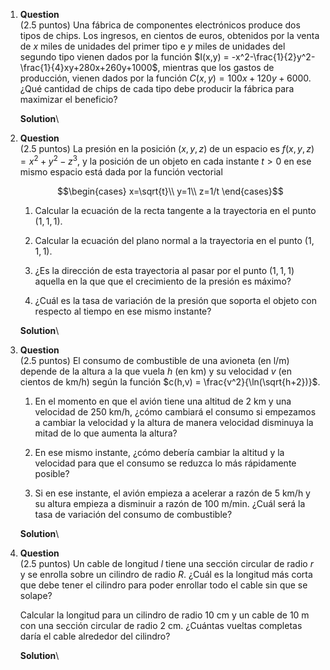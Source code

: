 1.  **Question**\
    (2.5 puntos) Una fábrica de componentes electrónicos produce dos
    tipos de chips. Los ingresos, en cientos de euros, obtenidos por la
    venta de $x$ miles de unidades del primer tipo e $y$ miles de
    unidades del segundo tipo vienen dados por la función
    $I(x,y) = -x^2-\frac{1}{2}y^2-\frac{1}{4}xy+280x+260y+1000$,
    mientras que los gastos de producción, vienen dados por la función
    $C(x,y) = 100x+120y+6000$. ¿Qué cantidad de chips de cada tipo debe
    producir la fábrica para maximizar el beneficio?

    **Solution**\

2.  **Question**\
    (2.5 puntos) La presión en la posición $(x,y,z)$ de un espacio es
    $f(x,y,z)= x^2+y^2-z^3$, y la posición de un objeto en cada instante
    $t>0$ en ese mismo espacio está dada por la función vectorial

    $$\begin{cases}
      x=\sqrt{t}\\
      y=1\\
      z=1/t
      \end{cases}$$

    1.  Calcular la ecuación de la recta tangente a la trayectoria en el
        punto $(1,1,1)$.

    2.  Calcular la ecuación del plano normal a la trayectoria en el
        punto $(1,1,1)$.

    3.  ¿Es la dirección de esta trayectoria al pasar por el punto
        $(1,1,1)$ aquella en la que que el crecimiento de la presión es
        máximo?

    4.  ¿Cuál es la tasa de variación de la presión que soporta el
        objeto con respecto al tiempo en ese mismo instante?

    **Solution**\

3.  **Question**\
    (2.5 puntos) El consumo de combustible de una avioneta (en l/m)
    depende de la altura a la que vuela $h$ (en km) y su velocidad $v$
    (en cientos de km/h) según la función
    $c(h,v) = \frac{v^2}{\ln(\sqrt{h+2})}$.

    1.  En el momento en que el avión tiene una altitud de 2 km y una
        velocidad de 250 km/h, ¿cómo cambiará el consumo si empezamos a
        cambiar la velocidad y la altura de manera velocidad disminuya
        la mitad de lo que aumenta la altura?

    2.  En ese mismo instante, ¿cómo debería cambiar la altitud y la
        velocidad para que el consumo se reduzca lo más rápidamente
        posible?

    3.  Si en ese instante, el avión empieza a acelerar a razón de 5
        km/h y su altura empieza a disminuir a razón de 100 m/min. ¿Cuál
        será la tasa de variación del consumo de combustible?

    **Solution**\

4.  **Question**\
    (2.5 puntos) Un cable de longitud $l$ tiene una sección circular de
    radio $r$ y se enrolla sobre un cilindro de radio $R$. ¿Cuál es la
    longitud más corta que debe tener el cilindro para poder enrollar
    todo el cable sin que se solape?

    Calcular la longitud para un cilindro de radio 10 cm y un cable de
    10 m con una sección circular de radio 2 cm. ¿Cuántas vueltas
    completas daría el cable alrededor del cilindro?

    **Solution**\
